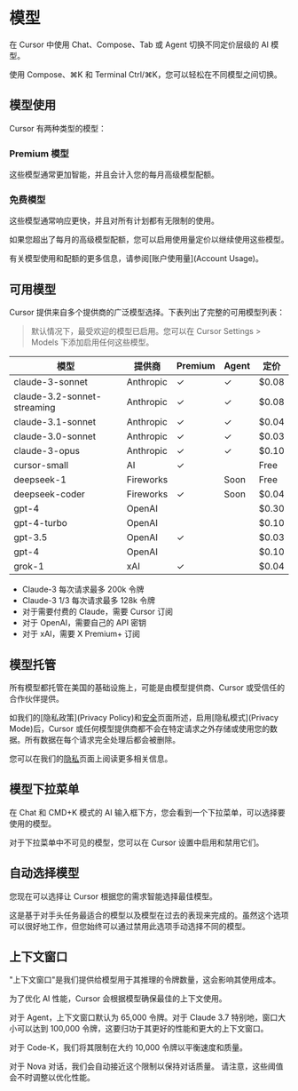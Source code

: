 # 模型

在 Cursor 中使用 Chat、Compose、Tab 或 Agent 切换不同定价层级的 AI 模型。

使用 Compose、⌘K 和 Terminal Ctrl/⌘K，您可以轻松在不同模型之间切换。

## 模型使用

Cursor 有两种类型的模型：

### Premium 模型
这些模型通常更加智能，并且会计入您的每月高级模型配额。

### 免费模型
这些模型通常响应更快，并且对所有计划都有无限制的使用。

如果您超出了每月的高级模型配额，您可以启用使用量定价以继续使用这些模型。

有关模型使用和配额的更多信息，请参阅[账户使用量](Account Usage)。

## 可用模型

Cursor 提供来自多个提供商的广泛模型选择。下表列出了完整的可用模型列表：

> 默认情况下，最受欢迎的模型已启用。您可以在 Cursor Settings > Models 下添加启用任何这些模型。

| 模型 | 提供商 | Premium | Agent | 定价 |
|------|---------|----------|--------|-------|
| claude-3-sonnet | Anthropic | ✓ | ✓ | $0.08 |
| claude-3.2-sonnet-streaming | Anthropic | ✓ | ✓ | $0.08 |
| claude-3.1-sonnet | Anthropic | ✓ | ✓ | $0.04 |
| claude-3.0-sonnet | Anthropic | ✓ | ✓ | $0.03 |
| claude-3-opus | Anthropic | ✓ | ✓ | $0.10 |
| cursor-small | AI | ✓ |  | Free |
| deepseek-1 | Fireworks |  | Soon | Free |
| deepseek-coder | Fireworks | ✓ | Soon | $0.04 |
| gpt-4 | OpenAI |  |  | $0.30 |
| gpt-4-turbo | OpenAI |  |  | $0.10 |
| gpt-3.5 | OpenAI | ✓ |  | $0.03 |
| gpt-4 | OpenAI |  |  | $0.10 |
| grok-1 | xAI | ✓ |  | $0.04 |

* Claude-3 每次请求最多 200k 令牌
* Claude-3 1/3 每次请求最多 128k 令牌
* 对于需要付费的 Claude，需要 Cursor 订阅
* 对于 OpenAI，需要自己的 API 密钥
* 对于 xAI，需要 X Premium+ 订阅

## 模型托管

所有模型都托管在美国的基础设施上，可能是由模型提供商、Cursor 或受信任的合作伙伴提供。

如我们的[隐私政策](Privacy Policy)和[安全](Security)页面所述，启用[隐私模式](Privacy Mode)后，Cursor 或任何模型提供商都不会在特定请求之外存储或使用您的数据。所有数据在每个请求完全处理后都会被删除。

您可以在我们的[隐私](Privacy)页面上阅读更多相关信息。

## 模型下拉菜单

在 Chat 和 CMD+K 模式的 AI 输入框下方，您会看到一个下拉菜单，可以选择要使用的模型。

对于下拉菜单中不可见的模型，您可以在 Cursor 设置中启用和禁用它们。

## 自动选择模型

您现在可以选择让 Cursor 根据您的需求智能选择最佳模型。

这是基于对手头任务最适合的模型以及模型在过去的表现来完成的。虽然这个选项可以很好地工作，但您始终可以通过禁用此选项手动选择不同的模型。

## 上下文窗口

"上下文窗口"是我们提供给模型用于其推理的令牌数量，这会影响其使用成本。

为了优化 AI 性能，Cursor 会根据模型确保最佳的上下文使用。

对于 Agent，上下文窗口默认为 65,000 令牌。对于 Claude 3.7 特别地，窗口大小可以达到 100,000 令牌，这要归功于其更好的性能和更大的上下文窗口。

对于 Code-K，我们将其限制在大约 10,000 令牌以平衡速度和质量。

对于 Nova 对话，我们会自动接近这个限制以保持对话质量。
请注意，这些阈值会不时调整以优化性能。 